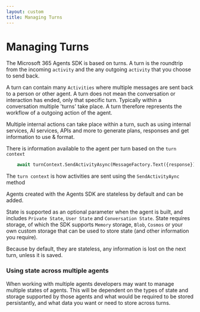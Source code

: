 ```yaml
---
layout: custom
title: Managing Turns
---
```


# Managing Turns

The Microsoft 365 Agents SDK is based on turns. A turn is the roundtrip from the incoming `activity` and the any outgoing `activity` that you choose to send back. 

A turn can contain many `Activities` where multiple messages are sent back to a person or other agent. A turn does not mean the conversation or interaction has ended, only that specific turn. Typically within a conversation multiple 'turns' take place. A turn therefore represents the workflow of a outgoing action of the agent.

Multiple internal actions can take place within a turn, such as using internal services, AI services, APIs and more to generate plans, responses and get information to use & format. 

There is information available to the agent per turn based on the `turn context`

```python
    await turnContext.SendActivityAsync(MessageFactory.Text({response}), cancellationToken);
```

The `turn context` is how activities are sent using the `SendActivityAync` method

Agents created with the Agents SDK are stateless by default and can be added. 

State is supported as an optional parameter when the agent is built, and includes `Private State`, `User State` and `Conversation State`. State requires storage, of which the SDK supports `Memory` storage, `Blob`, `Cosmos` or your own custom storage that can be used to store state (and other information you require).

Because by default, they are stateless, any information is lost on the next turn, unless it is saved.

### Using state across multiple agents

When working with multiple agents developers may want to manage multiple states of agents. This will be dependent on the types of state and storage supported by those agents and what would be required to be stored persistantly, and what data you want or need to store across turns.
